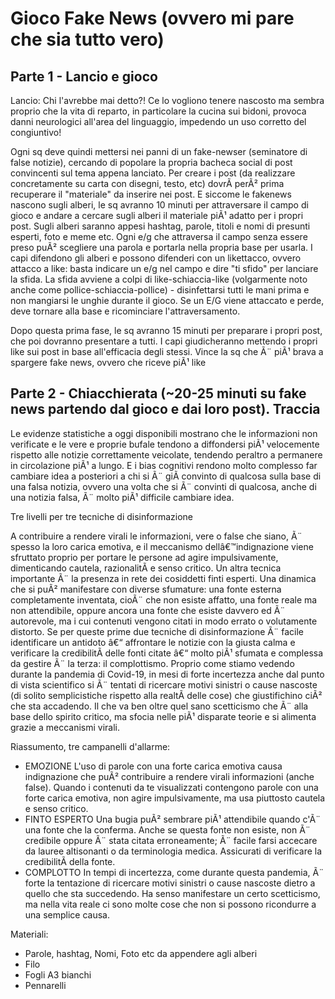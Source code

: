 # Gioco Fake News (ovvero mi pare che sia tutto vero)

## Parte 1 - Lancio e gioco

Lancio: Chi l'avrebbe mai detto?! Ce lo vogliono tenere nascosto ma sembra proprio che la vita di reparto, in particolare la cucina sui bidoni, provoca danni neurologici all'area del linguaggio, impedendo un uso corretto del congiuntivo!

Ogni sq deve quindi mettersi nei panni di un fake-newser (seminatore di false notizie), cercando di popolare la propria bacheca social di post convincenti sul tema appena lanciato.
Per creare i post (da realizzare concretamente su carta con disegni, testo, etc) dovrÃ  perÃ² prima recuperare il "materiale" da inserire nei post.
E siccome le fakenews nascono sugli alberi, le sq avranno 10 minuti per attraversare il campo di gioco e andare a cercare sugli alberi il materiale piÃ¹ adatto per i propri post.
Sugli alberi saranno appesi hashtag, parole, titoli e nomi di presunti esperti, foto e meme etc. Ogni e/g che attraversa il campo senza essere preso puÃ² scegliere una parola e portarla nella propria base per usarla.
I capi difendono gli alberi e possono difenderi con un likettacco, ovvero attacco a like: basta indicare un e/g nel campo e dire "ti sfido" per lanciare la sfida. La sfida avviene a colpi di like-schiaccia-like (volgarmente noto anche come pollice-schiaccia-pollice) - disinfettarsi tutti le mani prima e non mangiarsi le unghie durante il gioco.
Se un E/G viene attaccato e perde, deve tornare alla base e ricominciare l'attraversamento.

Dopo questa prima fase, le sq avranno 15 minuti per preparare i propri post, che poi dovranno presentare a tutti. I capi giudicheranno mettendo i propri like sui post in base all'efficacia degli stessi. Vince la sq che Ã¨ piÃ¹ brava a spargere fake news, ovvero che riceve piÃ¹ like


## Parte 2 - Chiacchierata (~20-25 minuti su fake news partendo dal gioco e dai loro post). Traccia

Le evidenze statistiche a oggi disponibili mostrano che le informazioni non verificate e le vere e proprie bufale tendono a diffondersi piÃ¹ velocemente rispetto alle notizie correttamente veicolate, tendendo peraltro a permanere in circolazione piÃ¹ a lungo. E i bias cognitivi rendono molto complesso far cambiare idea a posteriori a chi si Ã¨ giÃ  convinto di qualcosa sulla base di una falsa notizia, ovvero una volta che si Ã¨ convinti di qualcosa, anche di una notizia falsa, Ã¨ molto piÃ¹ difficile cambiare idea.

Tre livelli per tre tecniche di disinformazione

A contribuire a rendere virali le informazioni, vere o false che siano, Ã¨ spesso la loro carica emotiva, e il meccanismo dellâ€™indignazione viene sfruttato proprio per portare le persone ad agire impulsivamente, dimenticando cautela, razionalitÃ  e senso critico. Un altra tecnica importante Ã¨ la presenza in rete dei cosiddetti finti esperti. Una dinamica che si puÃ² manifestare con diverse sfumature: una fonte esterna completamente inventata, cioÃ¨ che non esiste affatto, una fonte reale ma non attendibile, oppure ancora una fonte che esiste davvero ed Ã¨ autorevole, ma i cui contenuti vengono citati in modo errato o volutamente distorto.
Se per queste prime due tecniche di disinformazione Ã¨ facile identificare un antidoto â€“ affrontare le notizie con la giusta calma e verificare la credibilitÃ  delle fonti citate â€“ molto piÃ¹ sfumata e complessa da gestire Ã¨ la terza: il complottismo. Proprio come stiamo vedendo durante la pandemia di Covid-19, in mesi di forte incertezza anche dal punto di vista scientifico si Ã¨ tentati di ricercare motivi sinistri o cause nascoste (di solito semplicistiche rispetto alla realtÃ  delle cose) che giustifichino ciÃ² che sta accadendo. Il che va ben oltre quel sano scetticismo che Ã¨ alla base dello spirito critico, ma sfocia nelle piÃ¹ disparate teorie e si alimenta grazie a meccanismi virali. 

Riassumento, tre campanelli d'allarme:
* EMOZIONE
L'uso di parole con una forte carica emotiva causa indignazione che puÃ² contribuire a rendere virali informazioni (anche false). Quando i contenuti da te visualizzati contengono parole con una forte carica emotiva, non agire impulsivamente, ma usa piuttosto cautela e senso critico.
* FINTO ESPERTO
Una bugia puÃ² sembrare piÃ¹ attendibile quando c'Ã¨ una fonte che la conferma. Anche se questa fonte non esiste, non Ã¨ credibile oppure Ã¨ stata citata erroneamente; Ã¨ facile farsi accecare da lauree altisonanti o da terminologia medica. Assicurati di verificare la credibilitÃ  della fonte.
* COMPLOTTO
In tempi di incertezza, come durante questa pandemia, Ã¨ forte la tentazione di ricercare motivi sinistri o cause nascoste dietro a quello che sta succedendo. Ha senso manifestare un certo scetticismo, ma nella vita reale ci sono molte cose che non si possono ricondurre a una semplice causa.


Materiali:
* Parole, hashtag, Nomi, Foto etc da appendere agli alberi
* Filo
* Fogli A3 bianchi
* Pennarelli

